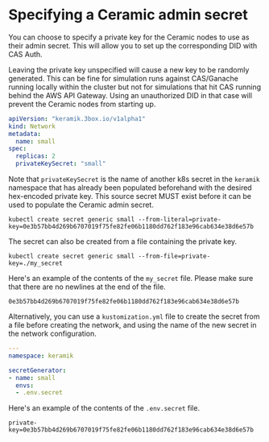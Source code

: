 # Specifying a Ceramic admin secret

You can choose to specify a private key for the Ceramic nodes to use as their admin secret. This will allow you to set
up the corresponding DID with CAS Auth.

Leaving the private key unspecified will cause a new key to be randomly generated. This can be fine for simulation runs
against CAS/Ganache running locally within the cluster but not for simulations that hit CAS running behind the AWS API
Gateway. Using an unauthorized DID in that case will prevent the Ceramic nodes from starting up.

```yaml
apiVersion: "keramik.3box.io/v1alpha1"
kind: Network
metadata:
  name: small
spec:
  replicas: 2
  privateKeySecret: "small"
```

Note that `privateKeySecret` is the name of another k8s secret in the `keramik` namespace that has already been
populated beforehand with the desired hex-encoded private key. This source secret MUST exist before it can be used to
populate the Ceramic admin secret.

```shell
kubectl create secret generic small --from-literal=private-key=0e3b57bb4d269b6707019f75fe82fe06b1180dd762f183e96cab634e38d6e57b
```

The secret can also be created from a file containing the private key.

```shell
kubectl create secret generic small --from-file=private-key=./my_secret
```

Here's an example of the contents of the `my_secret` file. Please make sure that there are no newlines at the end of
the file.

```
0e3b57bb4d269b6707019f75fe82fe06b1180dd762f183e96cab634e38d6e57b
```

Alternatively, you can use a `kustomization.yml` file to create the secret from a file before creating the network, and
using the name of the new secret in the network configuration.

```yaml
---
namespace: keramik

secretGenerator:
- name: small
  envs:
  - .env.secret
```

Here's an example of the contents of the `.env.secret` file.

```
private-key=0e3b57bb4d269b6707019f75fe82fe06b1180dd762f183e96cab634e38d6e57b
```
